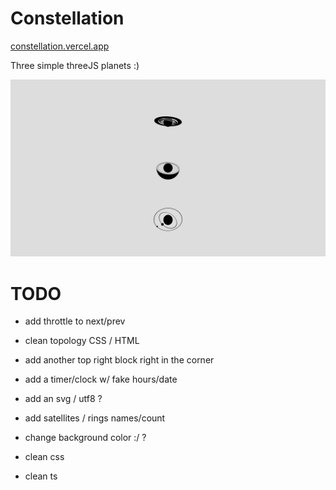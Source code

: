 # Constellation

[constellation.vercel.app](https://constellation-kappa.vercel.app)

Three simple threeJS planets :)

![screen](/constellation.png?raw=true "constellation")

# TODO
- add throttle to next/prev
- clean topology CSS / HTML

- add another top right block right in the corner
- add a timer/clock w/ fake hours/date

- add an svg / utf8 ?
- add satellites / rings names/count

- change background color :/ ?

- clean css
- clean ts